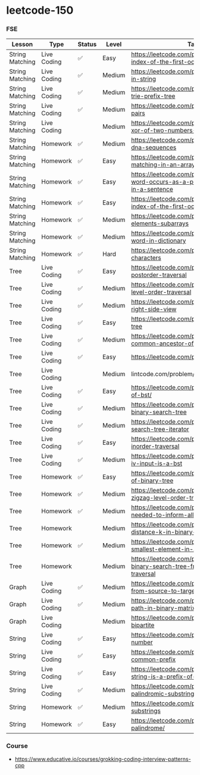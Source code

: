 # leetcode-150

### FSE
| Lesson | Type | Status | Level | Task |
|--------|------| -------|-------|------|
|String Matching| Live Coding | ✅ | Easy | https://leetcode.com/problems/find-the-index-of-the-first-occurrence-in-a-string |
|String Matching| Live Coding | ✅ | Medium | https://leetcode.com/problems/permutation-in-string|
|String Matching| Live Coding | ✅ | Medium | https://leetcode.com/problems/implement-trie-prefix-tree |
|String Matching| Live Coding | ✅ | Medium | https://leetcode.com/problems/map-sum-pairs |
|String Matching| Live Coding |  | Medium | https://leetcode.com/problems/maximum-xor-of-two-numbers-in-an-array |
|String Matching| Homework | ✅ | Medium | https://leetcode.com/problems/repeated-dna-sequences |
|String Matching| Homework | ✅ | Easy | https://leetcode.com/problems/string-matching-in-an-array |
|String Matching| Homework | ✅ | Easy | https://leetcode.com/problems/check-if-a-word-occurs-as-a-prefix-of-any-word-in-a-sentence |
|String Matching| Homework | ✅ | Easy | https://leetcode.com/problems/find-the-index-of-the-first-occurrence-in-a-string |
|String Matching| Homework | ✅ | Medium | https://leetcode.com/problems/k-divisible-elements-subarrays |
|String Matching| Homework | ✅ | Medium | https://leetcode.com/problems/longest-word-in-dictionary |
|String Matching| Homework | ✅ | Hard | https://leetcode.com/problems/stream-of-characters |
|Tree| Live Coding | ✅ | Easy | https://leetcode.com/problems/binary-tree-postorder-traversal |
|Tree| Live Coding | ✅ | Medium | https://leetcode.com/problems/binary-tree-level-order-traversal |
|Tree| Live Coding | ✅ | Medium | https://leetcode.com/problems/binary-tree-right-side-view |
|Tree| Live Coding | ✅ | Easy | https://leetcode.com/problems/symmetric-tree |
|Tree| Live Coding | ✅ | Medium | https://leetcode.com/problems/lowest-common-ancestor-of-a-binary-tree |
|Tree| Live Coding | ✅ | Easy | https://leetcode.com/problems/path-sum |
|Tree| Live Coding |  | Medium | lintcode.com/problem/650 |
|Tree| Live Coding | ✅ | Easy | https://leetcode.com/problems/range-sum-of-bst/ |
|Tree| Live Coding | ✅ | Medium | https://leetcode.com/problems/validate-binary-search-tree |
|Tree| Live Coding | ✅ | Medium | https://leetcode.com/problems/binary-search-tree-iterator |
|Tree| Live Coding | ✅ | Easy | https://leetcode.com/problems/binary-tree-inorder-traversal |
|Tree| Live Coding | ✅ | Medium | https://leetcode.com/problems/two-sum-iv-input-is-a-bst |
|Tree| Homework | ✅ | Easy | https://leetcode.com/problems/diameter-of-binary-tree |
|Tree| Homework | ✅ | Medium | https://leetcode.com/problems/binary-tree-zigzag-level-order-traversal |
|Tree| Homework | ✅ | Medium | https://leetcode.com/problems/time-needed-to-inform-all-employees |
|Tree| Homework |  | Medium | https://leetcode.com/problems/all-nodes-distance-k-in-binary-tree |
|Tree| Homework | ✅ | Medium | https://leetcode.com/problems/kth-smallest-element-in-a-bst |
|Tree| Homework |  | Medium | https://leetcode.com/problems/construct-binary-search-tree-from-preorder-traversal |
|Graph| Live Coding | ✅ | Medium | https://leetcode.com/problems/all-paths-from-source-to-target |
|Graph| Live Coding | ✅ | Medium | https://leetcode.com/problems/shortest-path-in-binary-matrix |
|Graph| Live Coding |  | Medium | https://leetcode.com/problems/is-graph-bipartite |
|String| Live Coding | ✅ | Easy | https://leetcode.com/problems/palindrome-number |
|String| Live Coding | ✅ | Easy | https://leetcode.com/problems/longest-common-prefix |
|String| Live Coding | ✅ | Easy | https://leetcode.com/problems/check-if-string-is-a-prefix-of-array |
|String| Live Coding | ✅ | Medium | https://leetcode.com/problems/longest-palindromic-substring |
|String| Homework | ✅ | Medium | https://leetcode.com/problems/palindromic-substrings |
|String| Homework | ✅ | Easy | https://leetcode.com/problems/valid-palindrome/ |

### Course
* https://www.educative.io/courses/grokking-coding-interview-patterns-cpp
